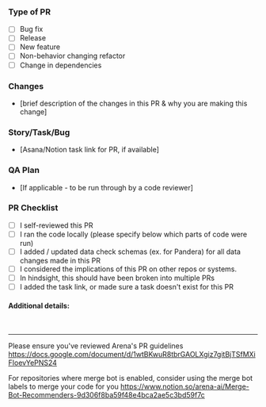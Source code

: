 ### Type of PR
- [ ] Bug fix
- [ ] Release
- [ ] New feature
- [ ] Non-behavior changing refactor
- [ ] Change in dependencies

### Changes
- [brief description of the changes in this PR & why you are making this change]

### Story/Task/Bug
- [Asana/Notion task link for PR, if available]

### QA Plan
- [If applicable - to be run through by a code reviewer]

### PR Checklist
- [ ] I self-reviewed this PR
- [ ] I ran the code locally (please specify below which parts of code were run)
- [ ] I added / updated data check schemas (ex. for Pandera) for all data changes made in this PR
- [ ] I considered the implications of this PR on other repos or systems.
- [ ] In hindsight, this should have been broken into multiple PRs
- [ ] I added the task link, or made sure a task doesn't exist for this PR

#### Additional details:
` `
` `

-----
Please ensure you've reviewed Arena's PR guidelines https://docs.google.com/document/d/1wtBKwuR8tbrGAOLXgiz7gitBjTSfMXiFIoevYePNS24

For repositories where merge bot is enabled, consider using the merge bot labels to merge your code for you
https://www.notion.so/arena-ai/Merge-Bot-Recommenders-9d306f8ba59f48e4bca2ae5c3bd59f7c

